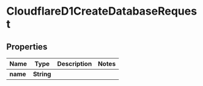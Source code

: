 

# CloudflareD1CreateDatabaseRequest


## Properties

| Name | Type | Description | Notes |
|------------ | ------------- | ------------- | -------------|
|**name** | **String** |  |  |



